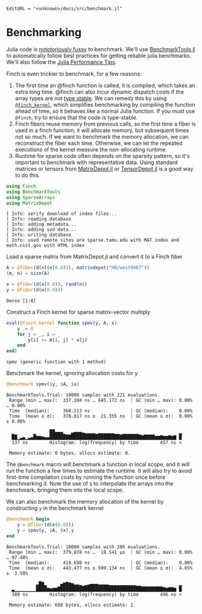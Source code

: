 ```@meta
EditURL = "<unknown>/docs/src/benchmark.jl"
```

# Benchmarking

Julia code is [nototoriously
fussy](https://github.com/JuliaCI/BenchmarkTools.jl#why-does-this-package-exist)
to benchmark.
We'll use [BenchmarkTools.jl](https://github.com/JuliaCI/BenchmarkTools.jl)
to automatically follow best practices for getting reliable julia benchmarks. We'll also
follow the [Julia Performance Tips](https://docs.julialang.org/en/v1/manual/performance-tips/).

Finch is even trickier to benchmark, for a few reasons:
1. The first time an @finch function is called, it is compiled, which takes an
   extra long time. @finch can also incur dynamic dispatch costs if the array
   types are not [type
   stable](https://docs.julialang.org/en/v1/manual/faq/#man-type-stability). We
   can remedy this by using [`@finch_kernel`](@ref), which simplifies
   benchmarking by compiling the function ahead of time, so it behaves like a
   normal Julia function. If you must use `@finch`, try to ensure that the code
   is type-stable.
2. Finch fibers reuse memory from previous calls, so the first time a fiber is
   used in a finch function, it will allocate memory, but subsequent times not so
   much. If we want to benchmark the memory allocation, we can reconstruct the
   fiber each time. Otherwise, we can let the repeated executions of the kernel
   measure the non-allocating runtime.
3. Runtime for sparse code often depends on the sparsity pattern, so it's
   important to benchmark with representative data. Using standard matrices or tensors from
   [MatrixDepot.jl](https://github.com/JuliaLinearAlgebra/MatrixDepot.jl) or
   [TensorDepot.jl](https://github.com/willow-ahrens/TensorDepot.jl) is a good
   way to do this.

````julia
using Finch
using BenchmarkTools
using SparseArrays
using MatrixDepot
````

````
[ Info: verify download of index files...
[ Info: reading database
[ Info: adding metadata...
[ Info: adding svd data...
[ Info: writing database
[ Info: used remote sites are sparse.tamu.edu with MAT index and math.nist.gov with HTML index

````

Load a sparse matrix from MatrixDepot.jl and convert it to a Finch fiber

````julia
A = @fiber(d(sl(e(0.0))), matrixdepot("HB/west0067"))
(m, n) = size(A)

x = @fiber(d(e(0.0)), rand(n))
y = @fiber(d(e(0.0)))
````

````
Dense [1:0]
````

Construct a Finch kernel for sparse matrix-vector multiply

````julia
eval(@finch_kernel function spmv(y, A, x)
    y .= 0
    for j = _, i = _
        y[i] += A[i, j] * x[j]
    end
end)
````

````
spmv (generic function with 1 method)
````

Benchmark the kernel, ignoring allocation costs for y

````julia
@benchmark spmv($y, $A, $x)
````

````
BenchmarkTools.Trial: 10000 samples with 221 evaluations.
 Range (min … max):  337.104 ns … 645.172 ns  ┊ GC (min … max): 0.00% … 0.00%
 Time  (median):     368.213 ns               ┊ GC (median):    0.00%
 Time  (mean ± σ):   378.817 ns ±  21.355 ns  ┊ GC (mean ± σ):  0.00% ± 0.00%

  ▁       ▁     ██▄▄▄▁  ▃▄▄▄▃▂▂▂▂▁▂▂▂▂▂▂▁▁ ▁▁▁▁▁▁               ▂
  ██▁▃▄▁▃▄█▆▆▅▄▄██████████████████████████████████▇████▆▆▇▆▆▇▆▇ █
  337 ns        Histogram: log(frequency) by time        457 ns <

 Memory estimate: 0 bytes, allocs estimate: 0.
````

The `@benchmark` macro will benchmark a function in local scope, and it will run
the function a few times to estimate the runtime. It will also try to avoid
first-time compilation costs by running the function once before benchmarking
it. Note the use of `$` to interpolate the arrays into the benchmark, bringing
them into the local scope.

We can also benchmark the memory allocation of the kernel by constructing `y` in the
benchmark kernel

````julia
@benchmark begin
    y = @fiber(d(e(0.0)))
    y = spmv(y, $A, $x).y
end
````

````
BenchmarkTools.Trial: 10000 samples with 205 evaluations.
 Range (min … max):  379.878 ns …  18.541 μs  ┊ GC (min … max): 0.00% … 97.48%
 Time  (median):     418.698 ns               ┊ GC (median):    0.00%
 Time  (mean ± σ):   443.477 ns ± 599.134 ns  ┊ GC (mean ± σ):  4.85% ±  3.50%

           ▃█▇▂     ▄▆▇▆▅▃▃▂▁▂▃▄▄▄▃▃▃▃▂▂▂▂▂▂▂▂▂▂▁▁              ▂
  ▃▁▁▁▁▁▁▁▁████▆▅▆▆███████████████████████████████████████▇▆▇▇▆ █
  380 ns        Histogram: log(frequency) by time        496 ns <

 Memory estimate: 608 bytes, allocs estimate: 2.
````

